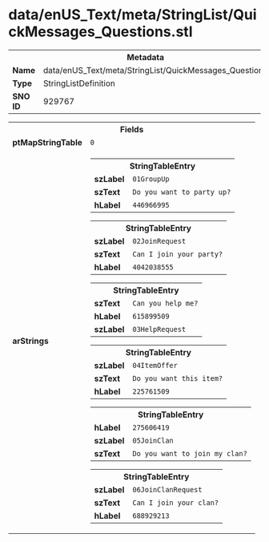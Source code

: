 <h1>data/enUS_Text/meta/StringList/QuickMessages_Questions.stl</h1><table><tr><th colspan="100%">Metadata</th></tr><tr><td><b>Name</b></td><td>data/enUS_Text/meta/StringList/QuickMessages_Questions.stl</td></tr><tr><td><b>Type</b></td><td>StringListDefinition</td></tr><tr><td><b>SNO ID</b></td><td>929767</td></tr></table>

<table><tr><th colspan="100%">Fields</th></tr><tr><td><b>ptMapStringTable</b></td><td><code>0</code></td></tr><tr><td><b>arStrings</b></td><td><table><tr><th colspan="100%">StringTableEntry</th></tr><tr><td><b>szLabel</b></td><td><code>01GroupUp</code></td></tr><tr><td><b>szText</b></td><td><code>Do you want to party up?</code></td></tr><tr><td><b>hLabel</b></td><td><code>446966995</code></td></tr></table>


<table><tr><th colspan="100%">StringTableEntry</th></tr><tr><td><b>szLabel</b></td><td><code>02JoinRequest</code></td></tr><tr><td><b>szText</b></td><td><code>Can I join your party?</code></td></tr><tr><td><b>hLabel</b></td><td><code>4042038555</code></td></tr></table>


<table><tr><th colspan="100%">StringTableEntry</th></tr><tr><td><b>szText</b></td><td><code>Can you help me?</code></td></tr><tr><td><b>hLabel</b></td><td><code>615899509</code></td></tr><tr><td><b>szLabel</b></td><td><code>03HelpRequest</code></td></tr></table>


<table><tr><th colspan="100%">StringTableEntry</th></tr><tr><td><b>szLabel</b></td><td><code>04ItemOffer</code></td></tr><tr><td><b>szText</b></td><td><code>Do you want this item?</code></td></tr><tr><td><b>hLabel</b></td><td><code>225761509</code></td></tr></table>


<table><tr><th colspan="100%">StringTableEntry</th></tr><tr><td><b>hLabel</b></td><td><code>275606419</code></td></tr><tr><td><b>szLabel</b></td><td><code>05JoinClan</code></td></tr><tr><td><b>szText</b></td><td><code>Do you want to join my clan?</code></td></tr></table>


<table><tr><th colspan="100%">StringTableEntry</th></tr><tr><td><b>szLabel</b></td><td><code>06JoinClanRequest</code></td></tr><tr><td><b>szText</b></td><td><code>Can I join your clan?</code></td></tr><tr><td><b>hLabel</b></td><td><code>688929213</code></td></tr></table>


</td></tr></table>

